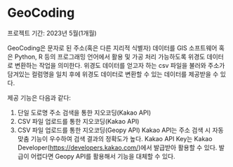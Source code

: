 # GeoCoding

프로젝트 기간: 2023년 5월(1개월)

GeoCoding은 문자로 된 주소(혹은 다른 지리적 식별자) 데이터를 GIS 소프트웨어 혹은 Python, R 등의 프로그래밍 언어에서 활용 및 가공 처리 가능하도록 위경도 데이터로 변환하는 작업을 의미한다.
위경도 데이터를 얻고자 하는 csv 파일을 불러와 주소가 담겨있는 컬럼명을 일치 후에 위경도 데이터로 변환할 수 있는 데이터를 제공받을 수 있다.

제공 기능은 다음과 같다:

1. 단일 도로명 주소 검색을 통한 지오코딩(Kakao API)
2. CSV 파일 업로드를 통한 지오코딩(Kakao API)
3. CSV 파일 업로드를 통한 지오코딩(Geopy API)
Kakao API는 주소 검색 시 자동 맞춤 기능이 우수하여 검색 결과의 정확도가 높다.
Kakao API Key는 Kakao Developer(https://developers.kakao.com/)에서 발급받아 활용할 수 있다.
발급이 어렵다면 Geopy API를 활용해서 기능을 대체할 수 있다.
